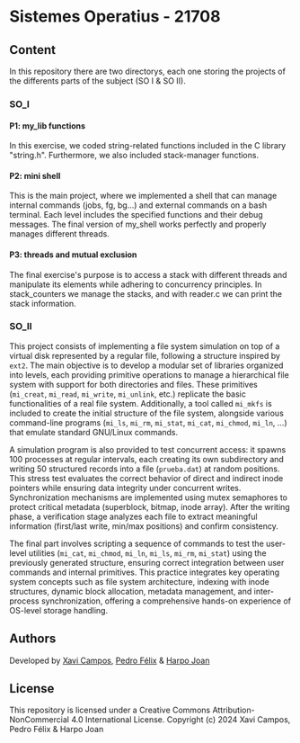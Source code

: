 # Sistemes Operatius - 21708

## Content
In this repository there are two directorys, each one storing the projects of the differents parts of the subject (SO I & SO II).

### SO_I

#### P1: my_lib functions
In this exercise, we coded string-related functions included in the C library "string.h". Furthermore, we also included stack-manager functions.

#### P2: mini shell
This is the main project, where we implemented a shell that can manage internal commands (jobs, fg, bg...) and external commands on a bash terminal. Each level includes the specified functions and their debug messages. The final version of my_shell works perfectly and properly manages different threads.

#### P3: threads and mutual exclusion
The final exercise's purpose is to access a stack with different threads and manipulate its elements while adhering to concurrency principles. In stack_counters we manage the stacks, and with reader.c we can print the stack information.

### SO_II

This project consists of implementing a file system simulation on top of a virtual disk represented by a regular file, following a structure inspired by `ext2`. The main objective is to develop a modular set of libraries organized into levels, each providing primitive operations to manage a hierarchical file system with support for both directories and files. These primitives (`mi_creat`, `mi_read`, `mi_write`, `mi_unlink`, etc.) replicate the basic functionalities of a real file system. Additionally, a tool called `mi_mkfs` is included to create the initial structure of the file system, alongside various command-line programs (`mi_ls`, `mi_rm`, `mi_stat`, `mi_cat`, `mi_chmod`, `mi_ln`, ...) that emulate standard GNU/Linux commands.

A simulation program is also provided to test concurrent access: it spawns 100 processes at regular intervals, each creating its own subdirectory and writing 50 structured records into a file (`prueba.dat`) at random positions. This stress test evaluates the correct behavior of direct and indirect inode pointers while ensuring data integrity under concurrent writes. Synchronization mechanisms are implemented using mutex semaphores to protect critical metadata (superblock, bitmap, inode array). After the writing phase, a verification stage analyzes each file to extract meaningful information (first/last write, min/max positions) and confirm consistency.

The final part involves scripting a sequence of commands to test the user-level utilities (`mi_cat`, `mi_chmod`, `mi_ln`, `mi_ls`, `mi_rm`, `mi_stat`) using the previously generated structure, ensuring correct integration between user commands and internal primitives. This practice integrates key operating system concepts such as file system architecture, indexing with inode structures, dynamic block allocation, metadata management, and inter-process synchronization, offering a comprehensive hands-on experience of OS-level storage handling.

## Authors
Developed by [Xavi Campos](https://github.com/XaviCampos2005), [Pedro Félix](https://github.com/PedroFelix8) & [Harpo Joan](https://github.com/helveticka)

## License
This repository is licensed under a Creative Commons Attribution-NonCommercial 4.0 International License.
Copyright (c) 2024 Xavi Campos, Pedro Félix & Harpo Joan
